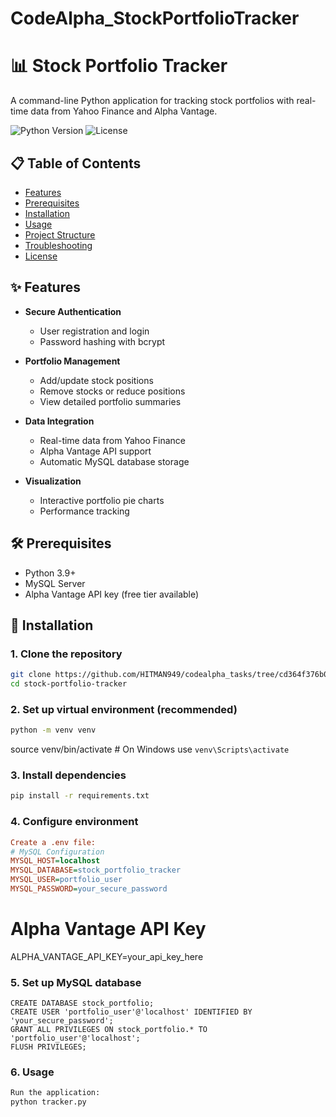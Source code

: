 # CodeAlpha_StockPortfolioTracker
# 📊 Stock Portfolio Tracker

A command-line Python application for tracking stock portfolios with real-time data from Yahoo Finance and Alpha Vantage.

![Python Version](https://img.shields.io/badge/python-3.9%2B-blue)
![License](https://img.shields.io/badge/license-MIT-green)

## 📋 Table of Contents
- [Features](#-features)
- [Prerequisites](#-prerequisites)
- [Installation](#-installation)
- [Usage](#-usage)
- [Project Structure](#-project-structure)
- [Troubleshooting](#-troubleshooting)
- [License](#-license)

## ✨ Features

- **Secure Authentication**
  - User registration and login
  - Password hashing with bcrypt

- **Portfolio Management**
  - Add/update stock positions
  - Remove stocks or reduce positions
  - View detailed portfolio summaries

- **Data Integration**
  - Real-time data from Yahoo Finance
  - Alpha Vantage API support
  - Automatic MySQL database storage

- **Visualization**
  - Interactive portfolio pie charts
  - Performance tracking

## 🛠 Prerequisites

- Python 3.9+
- MySQL Server
- Alpha Vantage API key (free tier available)

## 🚀 Installation

### 1. Clone the repository
```bash
git clone https://github.com/HITMAN949/codealpha_tasks/tree/cd364f376b094e7fdaa7fc8dd88fd872ec196162/Simple%20Stock%20Porfolio%20Tracker
cd stock-portfolio-tracker
```
### 2. Set up virtual environment (recommended)
```bash
python -m venv venv
```
source venv/bin/activate  # On Windows use `venv\Scripts\activate`
### 3. Install dependencies
```bash
pip install -r requirements.txt
```
### 4. Configure environment
```ini
Create a .env file:
# MySQL Configuration
MYSQL_HOST=localhost
MYSQL_DATABASE=stock_portfolio_tracker
MYSQL_USER=portfolio_user
MYSQL_PASSWORD=your_secure_password
```
# Alpha Vantage API Key
ALPHA_VANTAGE_API_KEY=your_api_key_here
### 5. Set up MySQL database
```mysql
CREATE DATABASE stock_portfolio;
CREATE USER 'portfolio_user'@'localhost' IDENTIFIED BY 'your_secure_password';
GRANT ALL PRIVILEGES ON stock_portfolio.* TO 'portfolio_user'@'localhost';
FLUSH PRIVILEGES;
```
### 6. Usage
```python
Run the application:
python tracker.py
```
